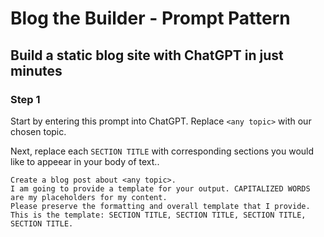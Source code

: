 # Blog the Builder - Prompt Pattern
## Build a static blog site with ChatGPT in just minutes 

### Step 1
Start by entering this prompt into ChatGPT. Replace ```<any topic>``` with our chosen topic. 

Next, replace each ```SECTION TITLE``` with corresponding sections you would like to appeear in your body of text..
```
Create a blog post about <any topic>.
I am going to provide a template for your output. CAPITALIZED WORDS are my placeholders for my content.
Please preserve the formatting and overall template that I provide.
This is the template: SECTION TITLE, SECTION TITLE, SECTION TITLE, SECTION TITLE.
```
